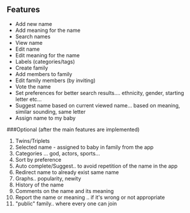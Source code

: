 ## Features
* Add new name
* Add meaning for the name
* Search names
* View name
* Edit name
* Edit meaning for the name
* Labels (categories/tags)
* Create family
* Add members to family
* Edit family members (by inviting)
* Vote the name
* Set preferences for better search results.... ethnicity, gender, starting letter etc...
* Suggest name based on current viewed name... based on meaning, similar sounding, same letter
* Assign name to my baby


###Optional (after the main features are implemented)
1. Twins/Triplets
2. Selected name - assigned to baby in family from the app
3. Categories ... god, actors, sports...
4. Sort by preference
5. Auto complete/Suggest.. to avoid repetition of the name in the app
6. Redirect name to already exist same name
7. Graphs.. popularity, newity
8. History of the name
9. Comments on the name and its meaning
10. Report the name or meaning .. if it's wrong or not appropriate
11. "public" family.. where every one can join
